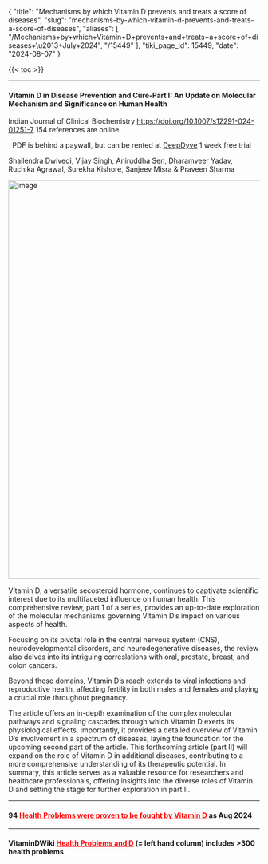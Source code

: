 {
  "title": "Mechanisms by which Vitamin D prevents and treats a score of diseases",
  "slug": "mechanisms-by-which-vitamin-d-prevents-and-treats-a-score-of-diseases",
  "aliases": [
    "/Mechanisms+by+which+Vitamin+D+prevents+and+treats+a+score+of+diseases+\u2013+July+2024",
    "/15449"
  ],
  "tiki_page_id": 15449,
  "date": "2024-08-07"
}

{{< toc >}}

---

#### Vitamin D in Disease Prevention and Cure-Part I: An Update on Molecular Mechanism and Significance on Human Health

Indian Journal of Clinical Biochemistry https://doi.org/10.1007/s12291-024-01251-7  154 references are online

&nbsp; PDF is behind a paywall, but can be rented at [DeepDyve](https://www.deepdyve.com/lp/springer-journal/vitamin-d-in-disease-prevention-and-cure-part-i-an-update-on-molecular-uFDPe44LZd?key=springer) 1 week free trial

Shailendra Dwivedi, Vijay Singh, Aniruddha Sen, Dharamveer Yadav, Ruchika Agrawal, Surekha Kishore, Sanjeev Misra & Praveen Sharma 

<img src="https://d1bk1kqxc0sym.cloudfront.net/attachments/webp/role.webp" alt="image" width="800">

Vitamin D, a versatile secosteroid hormone, continues to captivate scientific interest due to its multifaceted influence on human health. This comprehensive review, part 1 of a series, provides an up-to-date exploration of the molecular mechanisms governing Vitamin D’s impact on various aspects of health. 

Focusing on its pivotal role in the central nervous system (CNS), neurodevelopmental disorders, and neurodegenerative diseases, the review also delves into its intriguing correslations with oral, prostate, breast, and colon cancers. 

Beyond these domains, Vitamin D’s reach extends to viral infections and reproductive health, affecting fertility in both males and females and playing a crucial role throughout pregnancy. 

The article offers an in-depth examination of the complex molecular pathways and signaling cascades through which Vitamin D exerts its physiological effects. Importantly, it provides a detailed overview of Vitamin D’s involvement in a spectrum of diseases, laying the foundation for the upcoming second part of the article. This forthcoming article (part II) will expand on the role of Vitamin D in additional diseases, contributing to a more comprehensive understanding of its therapeutic potential. In summary, this article serves as a valuable resource for researchers and healthcare professionals, offering insights into the diverse roles of Vitamin D and setting the stage for further exploration in part II.

---

#### 94 <a href="/posts/proof-that-vitamin-d-works" style="color: red; text-decoration: underline;" title="This post/category does not exist yet: Proof that Vitamin D Works">Health Problems were proven to be fought by Vitamin D</a> as Aug 2024

---

#### VitaminDWiki <a href="/posts/health-problems-and-d" style="color: red; text-decoration: underline;" title="This post/category does not exist yet: Health Problems and D">Health Problems and D</a> (= left hand column) includes >300 health problems
